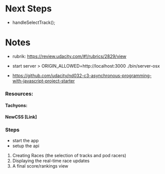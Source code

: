 # Next Steps

- handleSelectTrack();

# Notes

- rubrik: https://review.udacity.com/#!/rubrics/2829/view

- start server > ORIGIN_ALLOWED=http://localhost:3000 ./bin/server-osx

- https://github.com/udacity/nd032-c3-asynchronous-programming-with-javascript-project-starter

### Resources:

#### Tachyons: 
<link rel="stylesheet" href="https://unpkg.com/tachyons@4.12.0/css/tachyons.min.css"/>

#### NewCSS [Link]
<link rel="stylesheet" href="https://fonts.xz.style/serve/inter.css">
<link rel="stylesheet" href="https://cdn.jsdelivr.net/npm/@exampledev/new.css@1.1.2/new.min.css">

### Steps

- start the app 
- setup the api

1. Creating Races (the selection of tracks and pod racers)
2. Displaying the real-time race updates
3. A final score/rankings view